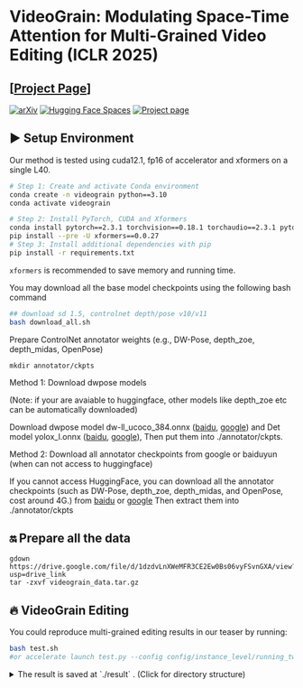 # VideoGrain: Modulating Space-Time Attention for Multi-Grained Video Editing (ICLR 2025)
## [<a href="https://knightyxp.github.io/VideoGrain_project_page/" target="_blank">Project Page</a>]

[![arXiv](https://img.shields.io/badge/arXiv-2502.17258-B31B1B.svg)](https://arxiv.org/abs/2502.17258) 
[![Hugging Face Spaces](https://img.shields.io/badge/%F0%9F%A4%97%20Hugging%20Face-Spaces-blue)](https://huggingface.co/papers/2502.17258)
[![Project page](https://img.shields.io/badge/Project-Page-brightgreen)](https://knightyxp.github.io/VideoGrain_project_page/)

## ▶️ Setup Environment
Our method is tested using cuda12.1, fp16 of accelerator and xformers on a single L40.

```bash
# Step 1: Create and activate Conda environment
conda create -n videograin python==3.10 
conda activate videograin

# Step 2: Install PyTorch, CUDA and Xformers
conda install pytorch==2.3.1 torchvision==0.18.1 torchaudio==2.3.1 pytorch-cuda=12.1 -c pytorch -c nvidia
pip install --pre -U xformers==0.0.27
# Step 3: Install additional dependencies with pip
pip install -r requirements.txt
```

`xformers` is recommended to save memory and running time. 

</details>

You may download all the base model checkpoints using the following bash command
```bash
## download sd 1.5, controlnet depth/pose v10/v11
bash download_all.sh
```

Prepare ControlNet annotator weights (e.g., DW-Pose, depth_zoe, depth_midas, OpenPose)

```
mkdir annotator/ckpts
```
Method 1: Download dwpose models 

(Note: if your are avaiable to huggingface, other models like depth_zoe etc can be automatically downloaded)

Download dwpose model dw-ll_ucoco_384.onnx ([baidu](https://pan.baidu.com/s/1nuBjw-KKSxD_BkpmwXUJiw?pwd=28d7), [google](https://drive.google.com/file/d/12L8E2oAgZy4VACGSK9RaZBZrfgx7VTA2/view?usp=sharing)) and Det model yolox_l.onnx ([baidu](https://pan.baidu.com/s/1fpfIVpv5ypo4c1bUlzkMYQ?pwd=mjdn), [google](https://drive.google.com/file/d/1w9pXC8tT0p9ndMN-CArp1__b2GbzewWI/view?usp=sharing)), 
Then put them into ./annotator/ckpts. 

Method 2: Download all annotator checkpoints from google or baiduyun (when can not access to huggingface) 

If you cannot access HuggingFace, you can download all the annotator checkpoints (such as DW-Pose, depth_zoe, depth_midas, and OpenPose, cost around 4G.) from [baidu](https://pan.baidu.com/s/1sgBFLFkdTCDTn4oqHjGb9A?pwd=pdm5) or [google](https://drive.google.com/file/d/1qOsmWshnFMMr8x1HteaTViTSQLh_4rle/view?usp=drive_link)
Then extract them into ./annotator/ckpts


## 🔛 Prepare all the data

```
gdown https://drive.google.com/file/d/1dzdvLnXWeMFR3CE2Ew0Bs06vyFSvnGXA/view?usp=drive_link
tar -zxvf videograin_data.tar.gz
```

## 🔥 VideoGrain Editing

You could reproduce multi-grained editing results in our teaser by running:

```bash
bash test.sh 
#or accelerate launch test.py --config config/instance_level/running_two_man/running_3cls_polar_spider_vis_weight.yaml
```

<details><summary>The result is saved at `./result` . (Click for directory structure) </summary>

```
result
├── run_two_man
│   ├── infer_samples
│   ├── sample
│           ├── step_0         # result image folder
│           ├── step_0.mp4       # result video
│           ├── source_video.mp4    # the input video

```

</details>